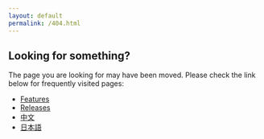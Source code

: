 ```yaml
---
layout: default
permalink: /404.html
---
```


## Looking for something?
The page you are looking for may have been moved. Please check the link below for frequently visited pages:


* [Features](/dancexr/feature)
* [Releases](/dancexr/releases)
* [中文](/zh/dancexr)
* [日本語](/jp/dancexr)
